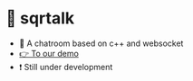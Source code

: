 # 💬 sqrtalk
- 📢 A chatroom based on c++ and websocket
- [👉 To our demo](https://sqrtalk.vspeed.club/)
- ❗ Still under development
